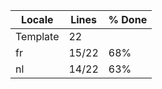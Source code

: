 |  Locale  |  Lines  | % Done|
|----------|---------|-------|
| Template |      22 |       |
| fr       |   15/22 |   68% |
| nl       |   14/22 |   63% |
